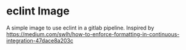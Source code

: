 # eclint Image

A simple image to use eclint in a gitlab pipeline. 
Inspired by https://medium.com/swlh/how-to-enforce-formatting-in-continuous-integration-47dace8a203c

